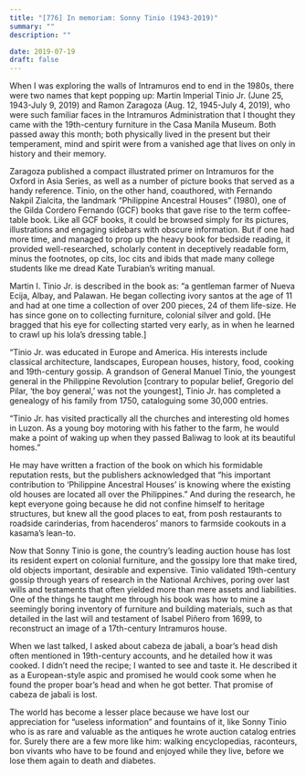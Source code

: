 ```yaml
---
title: "[776] In memoriam: Sonny Tinio (1943-2019)"
summary: ""
description: ""

date: 2019-07-19
draft: false
---
```



When I was exploring the walls of Intramuros end to end in the 1980s, there were two names that kept popping up: Martin Imperial Tinio Jr. (June 25, 1943-July 9, 2019) and Ramon Zaragoza (Aug. 12, 1945-July 4, 2019), who were such familiar faces in the Intramuros Administration that I thought they came with the 19th-century furniture in the Casa Manila Museum. Both passed away this month; both physically lived in the present but their temperament, mind and spirit were from a vanished age that lives on only in history and their memory.

Zaragoza published a compact illustrated primer on Intramuros for the Oxford in Asia Series, as well as a number of picture books that served as a handy reference. Tinio, on the other hand, coauthored, with Fernando Nakpil Zialcita, the landmark “Philippine Ancestral Houses” (1980), one of the Gilda Cordero Fernando (GCF) books that gave rise to the term coffee-table book. Like all GCF books, it could be browsed simply for its pictures, illustrations and engaging sidebars with obscure information. But if one had more time, and managed to prop up the heavy book for bedside reading, it provided well-researched, scholarly content in deceptively readable form, minus the footnotes, op cits, loc cits and ibids that made many college students like me dread Kate Turabian’s writing manual.

Martin I. Tinio Jr. is described in the book as: “a gentleman farmer of Nueva Ecija, Albay, and Palawan. He began collecting ivory santos at the age of 11 and had at one time a collection of over 200 pieces, 24 of them life-size. He has since gone on to collecting furniture, colonial silver and gold. [He bragged that his eye for collecting started very early, as in when he learned to crawl up his lola’s dressing table.]

“Tinio Jr. was educated in Europe and America. His interests include classical architecture, landscapes, European houses, history, food, cooking and 19th-century gossip. A grandson of General Manuel Tinio, the youngest general in the Philippine Revolution [contrary to popular belief, Gregorio del Pilar, ‘the boy general,’ was not the youngest], Tinio Jr. has completed a genealogy of his family from 1750, cataloguing some 30,000 entries.

“Tinio Jr. has visited practically all the churches and interesting old homes in Luzon. As a young boy motoring with his father to the farm, he would make a point of waking up when they passed Baliwag to look at its beautiful homes.”

He may have written a fraction of the book on which his formidable reputation rests, but the publishers acknowledged that “his important contribution to ‘Philippine Ancestral Houses’ is knowing where the existing old houses are located all over the Philippines.” And during the research, he kept everyone going because he did not confine himself to heritage structures, but knew all the good places to eat, from posh restaurants to roadside carinderias, from hacenderos’ manors to farmside cookouts in a kasama’s lean-to.

Now that Sonny Tinio is gone, the country’s leading auction house has lost its resident expert on colonial furniture, and the gossipy lore that make tired, old objects important, desirable and expensive. Tinio validated 19th-century gossip through years of research in the National Archives, poring over last wills and testaments that often yielded more than mere assets and liabilities. One of the things he taught me through his book was how to mine a seemingly boring inventory of furniture and building materials, such as that detailed in the last will and testament of Isabel Piñero from 1699, to reconstruct an image of a 17th-century Intramuros house.

When we last talked, I asked about cabeza de jabali, a boar’s head dish often mentioned in 19th-century accounts, and he detailed how it was cooked. I didn’t need the recipe; I wanted to see and taste it. He described it as a European-style aspic and promised he would cook some when he found the proper boar’s head and when he got better. That promise of cabeza de jabali is lost.

The world has become a lesser place because we have lost our appreciation for “useless information” and fountains of it, like Sonny Tinio who is as rare and valuable as the antiques he wrote auction catalog entries for. Surely there are a few more like him: walking encyclopedias, raconteurs, bon vivants who have to be found and enjoyed while they live, before we lose them again to death and diabetes.
